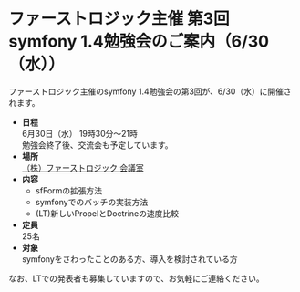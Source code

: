ファーストロジック主催 第3回symfony 1.4勉強会のご案内（6/30（水））
===================================================================

ファーストロジック主催のsymfony 1.4勉強会の第3回が、6/30（水）に開催されます。

- **日程**<br />
  6月30日（水） 19時30分～21時<br />
  勉強会終了後、交流会も予定しています。
- **場所**<br />
  [（株）ファーストロジック 会議室](http://www.firstlogic.co.jp/about/index.html#map)
- **内容**<br />
  - sfFormの拡張方法
  - symfonyでのバッチの実装方法
  - (LT)新しいPropelとDoctrineの速度比較
- **定員**<br />
  25名
- **対象**<br />
  symfonyをさわったことのある方、導入を検討されている方


なお、LTでの発表者も募集していますので、お気軽にご連絡ください。

